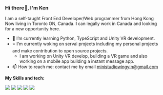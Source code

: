 ### Hi there👋, I'm Ken
I am a self-taught Front End Developer/Web programmer from Hong Kong Now living in Toronto ON, Canada. I can legally work in Canada and looking for a new opportunity here.

- 🌱 I’m currently learning Python, TypeScript and Unity VR development.
- ⭐ I'm currently woking on serval projects including my personal projects and make contribution to open source projects.
  - I am working on Unity VR develop, building a VR game and also working on a mobile app building a instant message app.
- 📫 How to reach me: contact me by email ministudiowingyin@gmail.com

**My Skills and tech:**

[<img src="https://camo.githubusercontent.com/06642681952b3a45b8b88c66876d7fbcf5fb57d46ae92c5033ed52df1de0ee05/68747470733a2f2f696d672e736869656c64732e696f2f62616467652f2d52656163742d3631444246423f7374796c653d666c61742d737175617265266c6162656c436f6c6f723d626c61636b266c6f676f3d7265616374266c6f676f436f6c6f723d363144424642">](<LINK>)
[<img src="https://camo.githubusercontent.com/3bd60b50ab71896ff3bd26b07f8be771e027b596313599d19fd9634f47478325/68747470733a2f2f696d672e736869656c64732e696f2f62616467652f2d52656475782d3736344142433f7374796c653d666c61742d737175617265266c6162656c436f6c6f723d626c61636b266c6f676f3d7265647578266c6f676f436f6c6f723d373634414243">](<LINK>)
[<img src="https://camo.githubusercontent.com/e2e06c41aea67ca588ec6d95d21b5790ebf19cf90abfec7033f4432e8d7af768/68747470733a2f2f696d672e736869656c64732e696f2f62616467652f2d4a6176615363726970742d4637444631453f7374796c653d666c61742d737175617265266c6162656c436f6c6f723d626c61636b266c6f676f3d6a617661736372697074266c6f676f436f6c6f723d463744463145">](<LINK>)
[<img src="https://camo.githubusercontent.com/b2e62bf246467058028b3b39bb34975f21209476bbf9c9f98d852fa41f9e28e4/68747470733a2f2f696d672e736869656c64732e696f2f6769746875622f6c616e6775616765732f746f702f6d726a6f6e6f312f6a6f692d746f2d74797065736372697074">](<LINK>)
[<img src="https://camo.githubusercontent.com/e17e119d8c9bb34ac9710be65d35d52a7e04cc260476760305525204df5f34b0/68747470733a2f2f696d672e736869656c64732e696f2f62616467652f2d4a6176612d3030373339363f7374796c653d666c61742d737175617265266c6f676f3d6a617661">](<LINK>)
